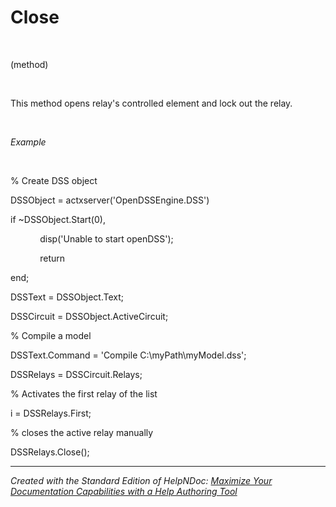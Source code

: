 # Close

&nbsp;

(method)

&nbsp;

This method opens relay's controlled element and lock out the relay.

&nbsp;

*Example*

&nbsp;

% Create DSS object

DSSObject = actxserver('OpenDSSEngine.DSS')

if ~DSSObject.Start(0),

&nbsp; &nbsp; &nbsp; &nbsp; &nbsp; &nbsp; disp('Unable to start openDSS');

&nbsp; &nbsp; &nbsp; &nbsp; &nbsp; &nbsp; return

end;

DSSText = DSSObject.Text;

DSSCircuit = DSSObject.ActiveCircuit;

% Compile a model &nbsp; &nbsp;

DSSText.Command = 'Compile C:\\myPath\\myModel.dss';

DSSRelays = DSSCircuit.Relays;

% Activates the first relay of the list

i = DSSRelays.First;

% closes the active relay manually

DSSRelays.Close();

***
_Created with the Standard Edition of HelpNDoc: [Maximize Your Documentation Capabilities with a Help Authoring Tool](<https://www.helpauthoringsoftware.com>)_
